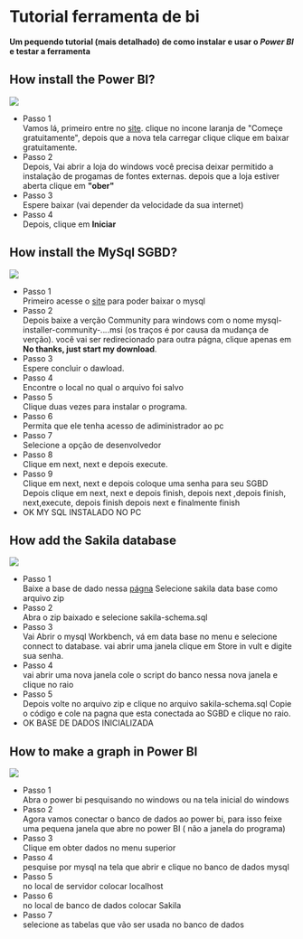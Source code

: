 # Tutorial ferramenta de bi
<b> Um pequendo tutorial (mais detalhado) de como instalar e usar o <i>Power BI</i> e testar a ferramenta</b>

## How install the Power BI?
![](https://www.multimidiaearte.com.br/wp-content/uploads/2019/03/power-BI-1030x579.png)
 * Passo 1 <br/>
   Vamos lá,
   primeiro entre no [site](https://powerbi.microsoft.com/pt-br/).
   clique no incone laranja de "Começe gratuitamente", depois que a nova tela carregar clique clique em baixar gratuitamente.
 * Passo 2 <br/>
   Depois,
   Vai abrir a loja do windows
   você precisa deixar permitido a instalação de progamas de fontes externas.
   depois que a loja estiver aberta clique em <b>"ober"</b> 
 * Passo 3 <br/>
   Espere baixar (vai depender da velocidade da sua internet)
 * Passo 4 <br/>
   Depois, clique em <b>Iniciar</b>
  
  ## How install the MySql SGBD?
![](https://www.hospedagemsegura.com.br/wp-content/uploads/2016/03/MySQL.jpg)

 * Passo 1 <br/>
   Primeiro acesse o [site](https://dev.mysql.com/downloads/installer/) 
   para poder baixar o mysql
 * Passo 2 <br/>
   Depois baixe a verção Community para windows 
   com o nome mysql-installer-community-_._._._.msi (os traços é por causa da mudança de verção).
   você vai ser redirecionado para outra págna, clique apenas em <b>No thanks, just start my download</b>. 
 * Passo 3 <br/>
   Espere concluir o dawload.
 * Passo 4 <br/>
   Encontre o local no qual o arquivo foi salvo
 * Passo 5 <br/>
   Clique duas vezes para instalar o programa.
 * Passo 6 <br/>
   Permita que ele tenha acesso de adiministrador ao pc
 * Passo 7 <br/>
   Selecione a opção de desenvolvedor
 * Passo 8 <br/>
   Clique em next, next  e depois execute.
 * Passo 9 <br/>
   Clique em next, next e depois coloque uma senha para seu SGBD
   Depois clique em next, next e depois finish, depois next ,depois finish, next,execute, depois finish
   depois next e finalmente finish
 * OK MY SQL INSTALADO NO PC
   
## How add the Sakila database
![](http://jcvandenberg.eu/images/IMG_0248.jpg)  
 * Passo 1 <br/>
   Baixe a base de dado nessa [págna](https://dev.mysql.com/doc/index-other.html)
   Selecione sakila data base como arquivo zip 
 * Passo 2 <br/> 
   Abra o zip baixado e selecione sakila-schema.sql
 * Passo 3 <br/>
   Vai Abrir o mysql Workbench, vá em data base no menu e selecione connect to database.
   vai abrir uma janela clique em Store in vult e digite sua senha. 
 * Passo 4 <br/>
   vai abrir uma nova janela cole o script do banco nessa  nova janela e clique no raio
 * Passo 5 <br/>
   Depois volte no arquivo zip e clique no arquivo sakila-schema.sql
   Copie o código e cole na pagna que esta conectada ao SGBD
   e clique no raio.
 *  OK BASE DE DADOS INICIALIZADA

## How to make a graph in Power BI
![](https://www.resumoescolar.com.br/wp-content/imagens/construindo-a-ciencia.jpg)
  * Passo 1 <br/>
    Abra o power bi pesquisando no windows ou na tela inicial do windows
  * Passo 2 <br/>
    Agora vamos conectar o banco de dados ao power bi, para isso feixe uma 
    pequena janela que abre no power BI ( não a janela do programa)
  * Passo 3 <br/>
    Clique em obter dados no menu superior 
  * Passo 4 <br/> 
    pesquise por mysql na tela que abrir e clique no banco de dados mysql
  * Passo 5 <br/>
    no local de servidor colocar localhost
  * Passo 6 <br/>
    no local de banco de dados colocar Sakila
  * Passo 7 <br/>
    selecione as tabelas que vão ser usada no banco de dados  
